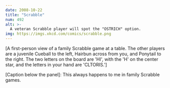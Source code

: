 ```yaml
---
date: 2008-10-22
title: "Scrabble"
num: 492
alt: >-
  A veteran Scrabble player will spot the "OSTRICH" option.
img: https://imgs.xkcd.com/comics/scrabble.png
---
```

[A first-person view of a family Scrabble game at a table. The other players are a juvenile Cueball to the left, Hairbun across from you, and Ponytail to the right. The two letters on the board are 'HI', with the 'H' on the center star, and the letters in your hand are 'CLTORIS.']

[Caption below the panel]: This always happens to me in family Scrabble games.